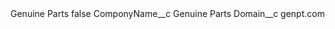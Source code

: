 <?xml version="1.0" encoding="UTF-8"?>
<CustomMetadata xmlns="http://soap.sforce.com/2006/04/metadata" xmlns:xsi="http://www.w3.org/2001/XMLSchema-instance" xmlns:xsd="http://www.w3.org/2001/XMLSchema">
    <label>Genuine Parts</label>
    <protected>false</protected>
    <values>
        <field>ComponyName__c</field>
        <value xsi:type="xsd:string">Genuine Parts</value>
    </values>
    <values>
        <field>Domain__c</field>
        <value xsi:type="xsd:string">genpt.com</value>
    </values>
</CustomMetadata>
